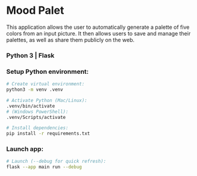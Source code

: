 # Mood Palet

This application allows the user to automatically generate a palette of five colors from an input picture. It then allows users to save and manage their palettes, as well as share them publicly on the web.

### Python 3 | Flask

### Setup Python environment:

```bash
# Create virtual environment:
python3 -m venv .venv

# Activate Python (Mac/Linux):
.venv/bin/activate
# (Windows PowerShell):
.venv/Scripts/activate

# Install dependencies:
pip install -r requirements.txt
```

### Launch app:

```bash
# Launch (--debug for quick refresh):
flask --app main run --debug
```
